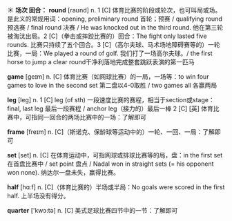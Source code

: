 ☀ <span class="category">**场次 回合：**</span>
<span class="vocabulary">**round**</span> [raʊnd] 
<span class="definition">n. 1 [C] 体育比赛的阶段或轮次，也可叫局或场。是此义的常规用词：</span>opening, preliminary round 首轮；预赛 / qualifying round 预选赛 / final round 决赛 / He was knocked out in the third round. 他在第三轮被淘汰出局。<span class="definition">2 [C]（拳击或摔跤比赛的）回合：</span>The fight only lasted five rounds. 比赛只持续了五个回合。<span class="definition">3 [C]（高尔夫球、马术场地障碍赛等的）一轮比赛，一局：</span>We played a round of golf. 我们打了一场高尔夫球。/ the first horse to jump a clear round干净利落地完成整套跳跃表演的第一匹马

<span class="vocabulary">**game**</span> [ɡeɪm] 
<span class="definition">n. [C] 体育比赛（如网球比赛）的一局，一场等：</span>to win four games to love in the second set 第二盘以4-0取胜 / two games all 各赢两局

<span class="vocabulary">**leg**</span> [leɡ] 
<span class="definition">n. 1 [C] leg (of sth) 一段速度比赛的赛程，相当于section或stage：</span>final, last leg 最后一段赛程 / anchor leg（接力的）最后一棒 <span class="definition">2 [C] [英] 体育比赛中，可指同一回合的两场比赛中的一场：</span>了解即可
           
<span class="vocabulary">**frame**</span> [freɪm]
<span class="definition">n. [C]（斯诺克、保龄球等运动中的）一轮、一回、一局：</span>了解即可

<span class="vocabulary">**set**</span> [set] 
<span class="definition">n. [C] 在体育运动中，可指网球或排球比赛等的局，盘：</span>in the first set 在首盘比赛中 / set point 盘点 / Nadal won in straight sets (= his opponent won none). 纳达尔一盘未失，赢得比赛。

<span class="vocabulary">**half**</span> [hɑːf] 
<span class="definition">n. [C]（体育比赛的）半场或半局：</span>No goals were scored in the first half. 上半场没有得分。

<span class="vocabulary">**quarter**</span> ['kwɔ:tə] 
<span class="definition">n. [C] 美式足球比赛四节中的一节：</span>了解即可

